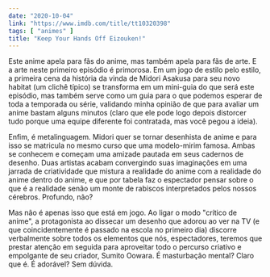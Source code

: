 ```yaml
---
date: "2020-10-04"
link: "https://www.imdb.com/title/tt10320398"
tags: [ "animes" ]
title: "Keep Your Hands Off Eizouken!"
---
```

Este anime apela para fãs do anime, mas também apela para fãs de arte. E a arte neste primeiro episódio é primorosa. Em um jogo de estilo pelo estilo, a primeira cena da história da vinda de Midori Asakusa para seu novo habitat (um clichê típico) se transforma em um mini-guia do que será este episódio, mas também serve como um guia para o que podemos esperar de toda a temporada ou série, validando minha opinião de que para avaliar um anime bastam alguns minutos (claro que ele pode logo depois distorcer tudo porque uma equipe diferente foi contratada, mas você pegou a ideia).

Enfim, é metalinguagem. Midori quer se tornar desenhista de anime e para isso se matricula no mesmo curso que uma modelo-mirim famosa. Ambas se conhecem e começam uma amizade pautada em seus cadernos de desenho. Duas artistas acabam convergindo suas imaginações em uma jarrada de criatividade que mistura a realidade do anime com a realidade do anime dentro do anime, e que por tabela faz o espectador pensar sobre o que é a realidade senão um monte de rabiscos interpretados pelos nossos cérebros. Profundo, não?

Mas não é apenas isso que está em jogo. Ao ligar o modo "crítico de anime", a protagonista ao dissecar um desenho que adorou ao ver na TV (e que coincidentemente é passado na escola no primeiro dia) discorre verbalmente sobre todos os elementos que nós, espectadores, teremos que prestar atenção em seguida para aproveitar todo o percurso criativo e empolgante de seu criador, Sumito Oowara. É masturbação mental? Claro que é. É adorável? Sem dúvida.
